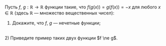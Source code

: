 Пусть $f, ~g: \mathbb{R} \rightarrow \mathbb{R}$ функции такие, что 
$f (g(x)) = g(f (x)) = -x$ для любого $x\in \mathbb{R}$ (здесь $\mathbb{R}$ — множество вещественных чисел):
<br>
1) Докажите, что $f$, $g$ — нечетные функции;
<br>
2) Приведите пример таких двух функции $f \ne g$.